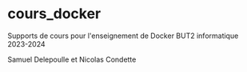 # cours_docker

Supports de cours pour l'enseignement de Docker BUT2 informatique 2023-2024

Samuel Delepoulle et Nicolas Condette